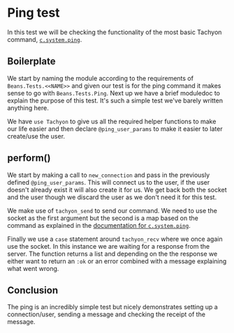 # Ping test
In this test we will be checking the functionality of the most basic Tachyon command, [`c.system.ping`](https://github.com/beyond-all-reason/teiserver/blob/master/documents/tachyon/system.md#csystemping).

## Boilerplate
We start by naming the module according to the requirements of `Beans.Tests.<<NAME>>` and given our test is for the ping command it makes sense to go with `Beans.Tests.Ping`. Next up we have a brief moduledoc to explain the purpose of this test. It's such a simple test we've barely written anything here.

We have `use Tachyon` to give us all the required helper functions to make our life easier and then declare `@ping_user_params` to make it easier to later create/use the user.

## perform()
We start by making a call to `new_connection` and pass in the previously defined `@ping_user_params`. This will connect us to the user, if the user doesn't already exist it will also create it for us. We get back both the socket and the user though we discard the user as we don't need it for this test.

We make use of `tachyon_send` to send our command. We need to use the socket as the first argument but the second is a map based on the command as explained in the [documentation for `c.system.ping`](https://github.com/beyond-all-reason/teiserver/blob/master/documents/tachyon/system.md#csystemping).

Finally we use a `case` statement around `tachyon_recv` where we once again use the socket. In this instance we are waiting for a response from the server. The function returns a list and depending on the the response we either want to return an `:ok` or an error combined with a message explaining what went wrong.

## Conclusion
The ping is an incredibly simple test but nicely demonstrates setting up a connection/user, sending a message and checking the receipt of the message.